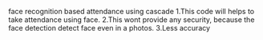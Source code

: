 face recognition based attendance using cascade
1.This code will helps to take attendance using face.
2.This wont provide any security, because the face detection detect face even in a photos.
3.Less accuracy
